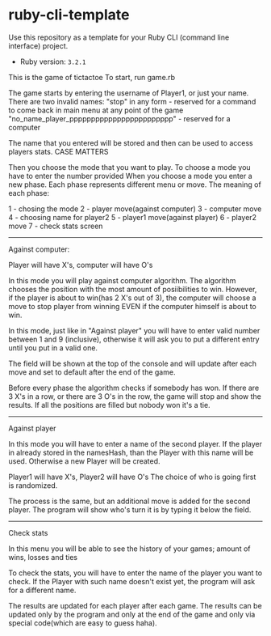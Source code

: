 # ruby-cli-template

Use this repository as a template for your Ruby CLI (command line interface) project.

- Ruby version: `3.2.1`

This is the game of tictactoe
To start, run game.rb

The game starts by entering the username of Player1, or just your name. 
There are two invalid names: 
"stop" in any form - reserved for a command to come back in main menu at any point of the game
"no_name_player_pppppppppppppppppppppppp" - reserved for a computer

The name that you entered will be stored and then can be used to access players stats. CASE MATTERS

Then you choose the mode that you want to play.
To choose a mode you have to enter the number provided
When you choose a mode you enter a new phase. Each phase represents different menu or move. The meaning of each phase:

1 - chosing the mode
2 - player move(against computer)
3 - computer move
4 - choosing name for player2
5 - player1 move(against player)
6 - player2 move
7 - check stats screen

---------------------------------------------------------------------------------------------------------------------------

Against computer: 

Player will have X's, computer will have O's

In this mode you will play against computer algorithm. The algorithm chooses the position with the most amount of posiibilities to win. However, if the player is about to win(has 2 X's out of 3), the computer will choose a move to stop player from winning EVEN if the computer himself is about to win. 

In this mode, just like in "Against player" you will have to enter valid number between 1 and 9 (inclusive), otherwise it will ask you to put a different entry until you put in a valid one.

The field will be shown at the top of the console and will update after each move and set to default after the end of the game.


Before every phase the algorithm checks if somebody has won. If there are 3 X's in a row, or there are 3 O's in the row, the game will stop and show the results. If all the positions are filled but nobody won it's a tie.


---------------------------------------------------------------------------------------------------------------------------

Against player

In this mode you will have to enter a name of the second player. If the player in already stored in the namesHash, than the Player with this name will be used. Otherwise a new Player will be created. 

Player1 will have X's, Player2 will have O's
The choice of who is going first is randomized. 

The process is the same, but an additional move is added for the second player. The program will show who's turn it is by typing it below the field. 

----------------------------------------------------------------------------------------------------------------------------

Check stats

In this menu you will be able to see the history of your games; amount of wins, losses and ties

To check the stats, you will have to enter the name of the player you want to check. If the Player with such name doesn't exist yet, the program will ask for a different name. 

The results are updated for each player after each game. The results can be updated only by the program and only at the end of the game and only via special code(which are easy to guess haha). 
